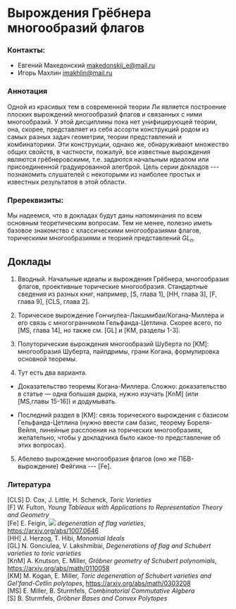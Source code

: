 # Вырождения Грёбнера многообразий флагов

### Контакты:
* Евгений Македонский <makedonskii_e@mail.ru>
* Игорь Махлин <imakhlin@mail.ru>

### Аннотация
Одной из красивых тем в современной теории Ли является построение плоских вырождений многообразий флагов и связанных с ними многообразий. У этой дисциплины пока нет унифицирующей теории, она, скорее, представляет из себя ассорти конструкций родом из самых разных задач геометрии, теории представлений и комбинаторики. Эти конструкции, однако же, обнаруживают множество общих свойств, в частности, пожалуй, все известные вырождения являются грёбнеровскими, т.е. задаются начальным идеалом или присоединенной градуированной алегброй. Цель серии докладов --- познакомить слушателей с некоторыми из наиболее простых и известных результатов в этой области.

### Пререквизиты:
Мы надеемся, что в докладах будут даны напоминания по всем основным теоретическим вопросам. Тем не менее, полезно иметь базовое знакомство с классическими многообразиями флагов, торическими многообразиями и теорией представлений *GL*<sub>*n*</sub>.

## Доклады

1) Вводный. Начальные идеалы и вырождения Грёбнера, многообразия флагов, проективные торические многообразия. Стандартные сведения из разных книг, например, [S, глава 1], [HH, глава 3], [F, глава 9], [CLS, глава 2].
 
2) Торическое вырождение Гончиулеа-Лакшмибаи/Когана-Миллера и его связь с многогранником Гельфанда-Цетлина. Cкорее всего, по [MS, глава 14], но также см. [GL] и [KM, разделы 1-3].
 
3) Полуторические вырождения многообразий Шуберта по [KM]: многообразия Шуберта, пайпдримы, грани Когана, формулировка основной теоремы.
 
4) Тут есть два варианта.

  - Доказательство теоремы Когана-Миллера. Сложно: доказательство в статье — одна большая дырка, нужно изучать [KnM] (или [MS,главы 15-16]) и додумывать.  
    
  - Последний раздел в [KM]: связь торического вырождения с базисом Гельфанда-Цетлина (нужно ввести сам базис, теорему Бореля-Вейля, линейные расслоения на торических многообразиях, желательно, чтобы у докладчика было какое-то представление об этих вопросах).  
 
5) Абелево вырождение многообразия флагов (оно же ПБВ-вырождение) Фейгина --- [Fe].

### Литература
[CLS] D. Cox, J. Little, H. Schenck, *Toric Varieties*  
[F] W. Fulton, *Young Tableaux with Applications to Representation Theory and Geometry*  
[Fe] E. Feigin, *<img src="https://render.githubusercontent.com/render/math?math=G_a^M">  degeneration of flag varieties*, <https://arxiv.org/abs/1007.0646>  
[HH] J. Herzog, T. Hibi, *Monomial Ideals*  
[GL] N. Gonciulea, V. Lakshmibai, *Degenerations of flag and Schubert varieties to toric varieties*  
[KnM] A. Knutson, E. Miller, *Gröbner geometry of Schubert polynomials*, <https://arxiv.org/abs/math/0110058>  
[KM] M. Kogan, E. Miller, *Toric degeneration of Schubert varieties and Gel'fand-Cetlin polytopes*, <https://arxiv.org/abs/math/0303208>  
[MS] E. Miller, B. Sturmfels, *Combinatorial Commutative Algbera*  
[S] B. Sturmfels, *Gröbner Bases and Convex Polytopes*  